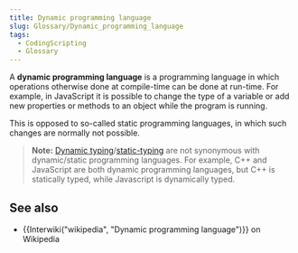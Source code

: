 ```yaml
---
title: Dynamic programming language
slug: Glossary/Dynamic_programming_language
tags:
  - CodingScripting
  - Glossary
---
```

A **dynamic programming language** is a programming language in which operations otherwise done at compile-time can be done at run-time.
For example, in JavaScript it is possible to change the type of a variable or add new properties or methods to an object while the program is running.

This is opposed to so-called static programming languages, in which such changes are normally not possible.

> **Note:** [Dynamic typing](/en-US/docs/Glossary/Dynamic_typing)/[static-typing](/en-US/docs/Glossary/Static_typing) are not synonymous with dynamic/static programming languages.
> For example, C++ and JavaScript are both dynamic programming languages, but C++ is statically typed, while Javascript is dynamically typed.

## See also

- {{Interwiki("wikipedia", "Dynamic programming language")}} on Wikipedia
